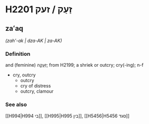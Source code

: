 # H2201 זַעַק / זעק

## zaʻaq

_(zah'-ak | dza-AK | za-AK)_

### Definition

and (feminine) זְעָקָה; from H2199; a shriek or outcry; cry(-ing); n-f

- cry, outcry
  - outcry
  - cry of distress
  - outcry, clamour

### See also

[[H994|H994 בי]], [[H995|H995 בין]], [[H5456|H5456 סגד]]
